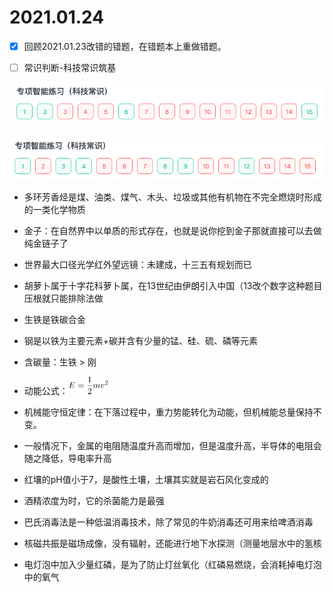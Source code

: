 # 2021.01.24
- [x] 回顾2021.01.23改错的错题，在错题本上重做错题。

- [ ] 常识判断-科技常识筑基

![img.png](image/2021_01_24_img_科技常识筑基_1.png)

![img.png](image/2021_01_24_img_科技常识筑基_2.png)

- 多环芳香烃是煤、油类、煤气、木头、垃圾或其他有机物在不完全燃烧时形成的一类化学物质

- 金子：在自然界中以单质的形式存在，也就是说你挖到金子那就直接可以去做纯金链子了

- 世界最大口径光学红外望远镜：未建成，十三五有规划而已

- 胡萝卜属于十字花科萝卜属，在13世纪由伊朗引入中国（13改个数字这种题目压根就只能排除法做

- 生铁是铁碳合金

- 钢是以铁为主要元素+碳并含有少量的锰、硅、硫、磷等元素

- 含碳量：生铁 > 刚

- 动能公式：![img.png](image/动能公式.png)

- 机械能守恒定律：在下落过程中，重力势能转化为动能，但机械能总量保持不变。

- 一般情况下，金属的电阻随温度升高而增加，但是温度升高，半导体的电阻会随之降低，导电率升高

- 红壤的pH值小于7，是酸性土壤，土壤其实就是岩石风化变成的

- 酒精浓度为时，它的杀菌能力是最强

- 巴氏消毒法是一种低温消毒技术，除了常见的牛奶消毒还可用来给啤酒消毒

- 核磁共振是磁场成像，没有辐射，还能进行地下水探测（测量地层水中的氢核

- 电灯泡中加入少量红磷，是为了防止灯丝氧化（红磷易燃烧，会消耗掉电灯泡中的氧气